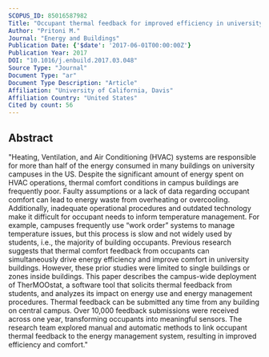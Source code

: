 ```yaml
---
SCOPUS_ID: 85016587982
Title: "Occupant thermal feedback for improved efficiency in university buildings"
Author: "Pritoni M."
Journal: "Energy and Buildings"
Publication Date: {'$date': '2017-06-01T00:00:00Z'}
Publication Year: 2017
DOI: "10.1016/j.enbuild.2017.03.048"
Source Type: "Journal"
Document Type: "ar"
Document Type Description: "Article"
Affiliation: "University of California, Davis"
Affiliation Country: "United States"
Cited by count: 56
---
```


## Abstract
"Heating, Ventilation, and Air Conditioning (HVAC) systems are responsible for more than half of the energy consumed in many buildings on university campuses in the US. Despite the significant amount of energy spent on HVAC operations, thermal comfort conditions in campus buildings are frequently poor. Faulty assumptions or a lack of data regarding occupant comfort can lead to energy waste from overheating or overcooling. Additionally, inadequate operational procedures and outdated technology make it difficult for occupant needs to inform temperature management. For example, campuses frequently use “work order” systems to manage temperature issues, but this process is slow and not widely used by students, i.e., the majority of building occupants. Previous research suggests that thermal comfort feedback from occupants can simultaneously drive energy efficiency and improve comfort in university buildings. However, these prior studies were limited to single buildings or zones inside buildings. This paper describes the campus-wide deployment of TherMOOstat, a software tool that solicits thermal feedback from students, and analyzes its impact on energy use and energy management procedures. Thermal feedback can be submitted any time from any building on central campus. Over 10,000 feedback submissions were received across one year, transforming occupants into meaningful sensors. The research team explored manual and automatic methods to link occupant thermal feedback to the energy management system, resulting in improved efficiency and comfort."
